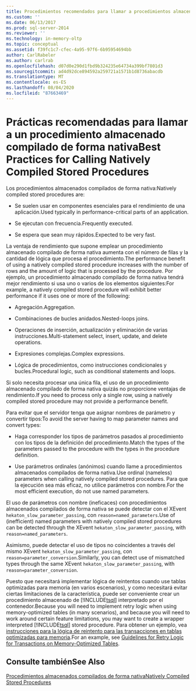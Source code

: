 ```yaml
---
title: Procedimientos recomendados para llamar a procedimientos almacenados compilados de forma nativa | Microsoft Docs
ms.custom: ''
ms.date: 06/13/2017
ms.prod: sql-server-2014
ms.reviewer: ''
ms.technology: in-memory-oltp
ms.topic: conceptual
ms.assetid: f39fc1c7-cfec-4a95-97f6-6b95954694bb
author: CarlRabeler
ms.author: carlrab
ms.openlocfilehash: d07d0e290d1fbd9b324235e64734a399bf7801d3
ms.sourcegitcommit: ad4d92dce894592a259721a1571b1d8736abacdb
ms.translationtype: MT
ms.contentlocale: es-ES
ms.lasthandoff: 08/04/2020
ms.locfileid: "87663469"
---
```

# <a name="best-practices-for-calling-natively-compiled-stored-procedures"></a><span data-ttu-id="ad821-102">Prácticas recomendadas para llamar a un procedimiento almacenado compilado de forma nativa</span><span class="sxs-lookup"><span data-stu-id="ad821-102">Best Practices for Calling Natively Compiled Stored Procedures</span></span>
  <span data-ttu-id="ad821-103">Los procedimientos almacenados compilados de forma nativa:</span><span class="sxs-lookup"><span data-stu-id="ad821-103">Natively compiled stored procedures are:</span></span>  
  
-   <span data-ttu-id="ad821-104">Se suelen usar en componentes esenciales para el rendimiento de una aplicación.</span><span class="sxs-lookup"><span data-stu-id="ad821-104">Used typically in performance-critical parts of an application.</span></span>  
  
-   <span data-ttu-id="ad821-105">Se ejecutan con frecuencia.</span><span class="sxs-lookup"><span data-stu-id="ad821-105">Frequently executed.</span></span>  
  
-   <span data-ttu-id="ad821-106">Se espera que sean muy rápidos.</span><span class="sxs-lookup"><span data-stu-id="ad821-106">Expected to be very fast.</span></span>  
  
 <span data-ttu-id="ad821-107">La ventaja de rendimiento que supone emplear un procedimiento almacenado compilado de forma nativa aumenta con el número de filas y la cantidad de lógica que procesa el procedimiento.</span><span class="sxs-lookup"><span data-stu-id="ad821-107">The performance benefit of using a natively compiled stored procedure increases with the number of rows and the amount of logic that is processed by the procedure.</span></span> <span data-ttu-id="ad821-108">Por ejemplo, un procedimiento almacenado compilado de forma nativa tendrá mejor rendimiento si usa uno o varios de los elementos siguientes:</span><span class="sxs-lookup"><span data-stu-id="ad821-108">For example, a natively compiled stored procedure will exhibit better performance if it uses one or more of the following:</span></span>  
  
-   <span data-ttu-id="ad821-109">Agregación.</span><span class="sxs-lookup"><span data-stu-id="ad821-109">Aggregation.</span></span>  
  
-   <span data-ttu-id="ad821-110">Combinaciones de bucles anidados.</span><span class="sxs-lookup"><span data-stu-id="ad821-110">Nested-loops joins.</span></span>  
  
-   <span data-ttu-id="ad821-111">Operaciones de inserción, actualización y eliminación de varias instrucciones.</span><span class="sxs-lookup"><span data-stu-id="ad821-111">Multi-statement select, insert, update, and delete operations.</span></span>  
  
-   <span data-ttu-id="ad821-112">Expresiones complejas.</span><span class="sxs-lookup"><span data-stu-id="ad821-112">Complex expressions.</span></span>  
  
-   <span data-ttu-id="ad821-113">Lógica de procedimientos, como instrucciones condicionales y bucles.</span><span class="sxs-lookup"><span data-stu-id="ad821-113">Procedural logic, such as conditional statements and loops.</span></span>  
  
 <span data-ttu-id="ad821-114">Si solo necesita procesar una única fila, el uso de un procedimiento almacenado compilado de forma nativa quizás no proporcione ventajas de rendimiento.</span><span class="sxs-lookup"><span data-stu-id="ad821-114">If you need to process only a single row, using a natively compiled stored procedure may not provide a performance benefit.</span></span>  
  
 <span data-ttu-id="ad821-115">Para evitar que el servidor tenga que asignar nombres de parámetro y convertir tipos:</span><span class="sxs-lookup"><span data-stu-id="ad821-115">To avoid the server having to map parameter names and convert types:</span></span>  
  
-   <span data-ttu-id="ad821-116">Haga corresponder los tipos de parámetros pasados al procedimiento con los tipos de la definición del procedimiento.</span><span class="sxs-lookup"><span data-stu-id="ad821-116">Match the types of the parameters passed to the procedure with the types in the procedure definition.</span></span>  
  
-   <span data-ttu-id="ad821-117">Use parámetros ordinales (anónimos) cuando llame a procedimientos almacenados compilados de forma nativa.</span><span class="sxs-lookup"><span data-stu-id="ad821-117">Use ordinal (nameless) parameters when calling natively compiled stored procedures.</span></span> <span data-ttu-id="ad821-118">Para que la ejecución sea más eficaz, no utilice parámetros con nombre.</span><span class="sxs-lookup"><span data-stu-id="ad821-118">For the most efficient execution, do not use named parameters.</span></span>  
  
 <span data-ttu-id="ad821-119">El uso de parámetros con nombre (ineficaces) con procedimientos almacenados compilados de forma nativa se puede detectar con el XEvent `hekaton_slow_parameter_passing`, con `reason=named_parameters`.</span><span class="sxs-lookup"><span data-stu-id="ad821-119">Use of (inefficient) named parameters with natively compiled stored procedures can be detected through the XEvent `hekaton_slow_parameter_passing`, with `reason=named_parameters`.</span></span>  
  
 <span data-ttu-id="ad821-120">Asimismo, puede detectar el uso de tipos no coincidentes a través del mismo XEvent `hekaton_slow_parameter_passing`, con `reason=parameter_conversion`.</span><span class="sxs-lookup"><span data-stu-id="ad821-120">Similarly, you can detect use of mismatched types through the same XEvent `hekaton_slow_parameter_passing`, with `reason=parameter_conversion`.</span></span>  
  
 <span data-ttu-id="ad821-121">Puesto que necesitará implementar lógica de reintentos cuando use tablas optimizadas para memoria (en varios escenarios), y como necesitará evitar ciertas limitaciones de la característica, puede ser conveniente crear un procedimiento almacenado de [!INCLUDE[tsql](../../includes/tsql-md.md)] interpretado por el contenedor.</span><span class="sxs-lookup"><span data-stu-id="ad821-121">Because you will need to implement retry logic when using memory-optimized tables (in many scenarios), and because you will need to work around certain feature limitations, you may want to create a wrapper interpreted [!INCLUDE[tsql](../../includes/tsql-md.md)] stored procedure.</span></span> <span data-ttu-id="ad821-122">Para obtener un ejemplo, vea [instrucciones para la lógica de reintento para las transacciones en tablas optimizadas para memoria](memory-optimized-tables.md).</span><span class="sxs-lookup"><span data-stu-id="ad821-122">For an example, see [Guidelines for Retry Logic for Transactions on Memory-Optimized Tables](memory-optimized-tables.md).</span></span>  
  
## <a name="see-also"></a><span data-ttu-id="ad821-123">Consulte también</span><span class="sxs-lookup"><span data-stu-id="ad821-123">See Also</span></span>  
 [<span data-ttu-id="ad821-124">Procedimientos almacenados compilados de forma nativa</span><span class="sxs-lookup"><span data-stu-id="ad821-124">Natively Compiled Stored Procedures</span></span>](natively-compiled-stored-procedures.md)  
  
  
